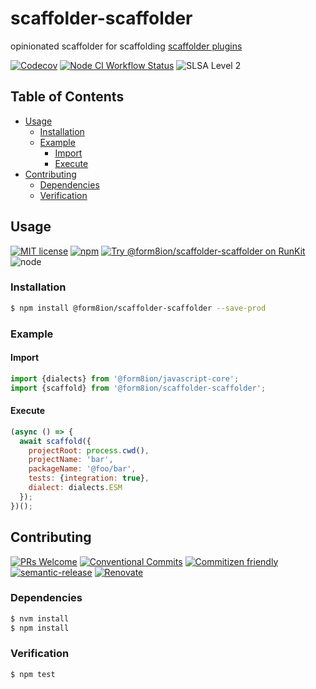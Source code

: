 # scaffolder-scaffolder

opinionated scaffolder for scaffolding [scaffolder plugins](https://github.com/form8ion/awesome#scaffolding)

<!--status-badges start -->

[![Codecov][coverage-badge]][coverage-link]
[![Node CI Workflow Status][github-actions-ci-badge]][github-actions-ci-link]
![SLSA Level 2][slsa-badge]

<!--status-badges end -->

## Table of Contents

* [Usage](#usage)
  * [Installation](#installation)
  * [Example](#example)
    * [Import](#import)
    * [Execute](#execute)
* [Contributing](#contributing)
  * [Dependencies](#dependencies)
  * [Verification](#verification)

## Usage

<!--consumer-badges start -->

[![MIT license][license-badge]][license-link]
[![npm][npm-badge]][npm-link]
[![Try @form8ion/scaffolder-scaffolder on RunKit][runkit-badge]][runkit-link]
![node][node-badge]

<!--consumer-badges end -->

### Installation

```sh
$ npm install @form8ion/scaffolder-scaffolder --save-prod
```

### Example

#### Import

```javascript
import {dialects} from '@form8ion/javascript-core';
import {scaffold} from '@form8ion/scaffolder-scaffolder';
```

#### Execute

```javascript
(async () => {
  await scaffold({
    projectRoot: process.cwd(),
    projectName: 'bar',
    packageName: '@foo/bar',
    tests: {integration: true},
    dialect: dialects.ESM
  });
})();
```

## Contributing

<!--contribution-badges start -->

[![PRs Welcome][PRs-badge]][PRs-link]
[![Conventional Commits][commit-convention-badge]][commit-convention-link]
[![Commitizen friendly][commitizen-badge]][commitizen-link]
[![semantic-release][semantic-release-badge]][semantic-release-link]
[![Renovate][renovate-badge]][renovate-link]

<!--contribution-badges end -->

### Dependencies

```sh
$ nvm install
$ npm install
```

### Verification

```sh
$ npm test
```

[PRs-link]: http://makeapullrequest.com

[PRs-badge]: https://img.shields.io/badge/PRs-welcome-brightgreen.svg

[commit-convention-link]: https://conventionalcommits.org

[commit-convention-badge]: https://img.shields.io/badge/Conventional%20Commits-1.0.0-yellow.svg

[commitizen-link]: http://commitizen.github.io/cz-cli/

[commitizen-badge]: https://img.shields.io/badge/commitizen-friendly-brightgreen.svg

[semantic-release-link]: https://github.com/semantic-release/semantic-release

[semantic-release-badge]: https://img.shields.io/badge/semantic--release-angular-e10079?logo=semantic-release

[renovate-link]: https://renovatebot.com

[renovate-badge]: https://img.shields.io/badge/renovate-enabled-brightgreen.svg?logo=renovatebot

[coverage-link]: https://codecov.io/github/form8ion/scaffolder-scaffolder

[coverage-badge]: https://img.shields.io/codecov/c/github/form8ion/scaffolder-scaffolder?logo=codecov

[license-link]: LICENSE

[license-badge]: https://img.shields.io/github/license/form8ion/scaffolder-scaffolder.svg

[npm-link]: https://www.npmjs.com/package/@form8ion/scaffolder-scaffolder

[npm-badge]: https://img.shields.io/npm/v/@form8ion/scaffolder-scaffolder?logo=npm

[runkit-link]: https://npm.runkit.com/@form8ion/scaffolder-scaffolder

[runkit-badge]: https://badge.runkitcdn.com/@form8ion/scaffolder-scaffolder.svg

[github-actions-ci-link]: https://github.com/form8ion/scaffolder-scaffolder/actions?query=workflow%3A%22Node.js+CI%22+branch%3Amaster

[github-actions-ci-badge]: https://img.shields.io/github/actions/workflow/status/form8ion/scaffolder-scaffolder/node-ci.yml.svg?branch=master&logo=github

[node-badge]: https://img.shields.io/node/v/@form8ion/scaffolder-scaffolder?logo=node.js

[slsa-badge]: https://slsa.dev/images/gh-badge-level2.svg
